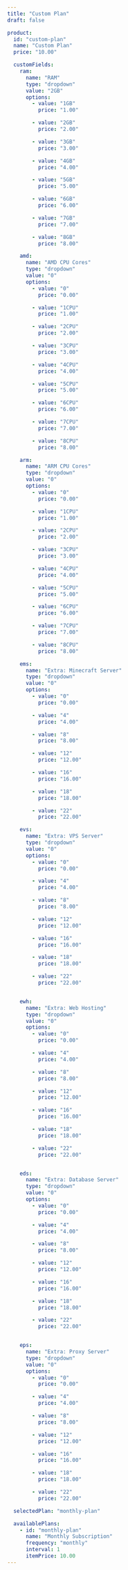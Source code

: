 ```yaml
---
title: "Custom Plan"
draft: false

product:
  id: "custom-plan"
  name: "Custom Plan"
  price: "10.00"

  customFields:
    ram:
      name: "RAM"
      type: "dropdown"
      value: "2GB"
      options: 
        - value: "1GB"
          price: "1.00"

        - value: "2GB"
          price: "2.00"

        - value: "3GB"
          price: "3.00"

        - value: "4GB"
          price: "4.00"

        - value: "5GB"
          price: "5.00"

        - value: "6GB"
          price: "6.00"

        - value: "7GB"
          price: "7.00"

        - value: "8GB"
          price: "8.00"

    amd:
      name: "AMD CPU Cores"
      type: "dropdown"
      value: "0"
      options:
        - value: "0"
          price: "0.00"

        - value: "1CPU"
          price: "1.00"

        - value: "2CPU"
          price: "2.00"

        - value: "3CPU"
          price: "3.00"

        - value: "4CPU"
          price: "4.00"

        - value: "5CPU"
          price: "5.00"

        - value: "6CPU"
          price: "6.00"

        - value: "7CPU"
          price: "7.00"

        - value: "8CPU"
          price: "8.00"

    arm:
      name: "ARM CPU Cores"
      type: "dropdown"
      value: "0"
      options:
        - value: "0"
          price: "0.00"

        - value: "1CPU"
          price: "1.00"

        - value: "2CPU"
          price: "2.00"

        - value: "3CPU"
          price: "3.00"

        - value: "4CPU"
          price: "4.00"

        - value: "5CPU"
          price: "5.00"

        - value: "6CPU"
          price: "6.00"

        - value: "7CPU"
          price: "7.00"

        - value: "8CPU"
          price: "8.00"

    ems:
      name: "Extra: Minecraft Server"
      type: "dropdown"
      value: "0"
      options:
        - value: "0"
          price: "0.00"

        - value: "4"
          price: "4.00"

        - value: "8"
          price: "8.00"

        - value: "12"
          price: "12.00"

        - value: "16"
          price: "16.00"

        - value: "18"
          price: "18.00"

        - value: "22"
          price: "22.00"

    evs:
      name: "Extra: VPS Server"
      type: "dropdown"
      value: "0"
      options:
        - value: "0"
          price: "0.00"

        - value: "4"
          price: "4.00"

        - value: "8"
          price: "8.00"

        - value: "12"
          price: "12.00"

        - value: "16"
          price: "16.00"

        - value: "18"
          price: "18.00"

        - value: "22"
          price: "22.00"


    ewh:
      name: "Extra: Web Hosting"
      type: "dropdown"
      value: "0"
      options:
        - value: "0"
          price: "0.00"

        - value: "4"
          price: "4.00"

        - value: "8"
          price: "8.00"

        - value: "12"
          price: "12.00"

        - value: "16"
          price: "16.00"

        - value: "18"
          price: "18.00"

        - value: "22"
          price: "22.00"


    eds:
      name: "Extra: Database Server"
      type: "dropdown"
      value: "0"
      options:
        - value: "0"
          price: "0.00"

        - value: "4"
          price: "4.00"

        - value: "8"
          price: "8.00"

        - value: "12"
          price: "12.00"

        - value: "16"
          price: "16.00"

        - value: "18"
          price: "18.00"

        - value: "22"
          price: "22.00"


    eps:
      name: "Extra: Proxy Server"
      type: "dropdown"
      value: "0"
      options:
        - value: "0"
          price: "0.00"

        - value: "4"
          price: "4.00"

        - value: "8"
          price: "8.00"

        - value: "12"
          price: "12.00"

        - value: "16"
          price: "16.00"

        - value: "18"
          price: "18.00"

        - value: "22"
          price: "22.00"

  selectedPlan: "monthly-plan"

  availablePlans:
    - id: "monthly-plan"
      name: "Monthly Subscription"
      frequency: "monthly"
      interval: 1
      itemPrice: 10.00
---
```

